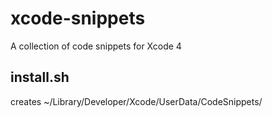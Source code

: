 xcode-snippets
==============

A collection of code snippets for Xcode 4


## install.sh

creates
~/Library/Developer/Xcode/UserData/CodeSnippets/